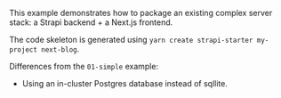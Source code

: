 This example demonstrates how to package an existing complex server stack: a Strapi backend + a
Next.js frontend.

The code skeleton is generated using `yarn create strapi-starter my-project next-blog`.

Differences from the `01-simple` example:

- Using an in-cluster Postgres database instead of sqllite.
